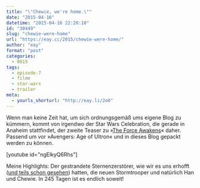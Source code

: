 ```yaml
---
title: "\"Chewie, we're home.\""
date: "2015-04-16"
datetime: "2015-04-16 22:20:10"
id: "30449"
slug: "chewie-were-home"
url: "https://eay.cc/2015/chewie-were-home/"
author: "eay"
format: "post"
categories:
  - 0815
tags:
  - episode-7
  - filme
  - star-wars
  - trailer
meta:
  - yourls_shorturl: "http://eay.li/2o0"
---
```


Wenn man keine Zeit hat, um sich ordnungsgemäß ums eigene Blog zu kümmern, kommt von irgendwo der Star Wars Celebration, die gerade in Anaheim stattfindet, der zweite Teaser zu »[The Force Awakens](//eay.cc/2014/the-force-awakens/)« daher. Passend um vor »Avengers: Age of Ultron« und in dieses Blog gepackt werden zu können.

\[youtube id="ngElkyQ6Rhs"\]

Meine Highlights: Der gestrandete Sternenzerstörer, wie wir es uns erhofft ([und teils schon gesehen](//eay.cc/2014/episode-vii-concept-art-geleakt/)) hatten, die neuen Stormtrooper und natürlich Han und Chewie. In 245 Tagen ist es endlich soweit!
